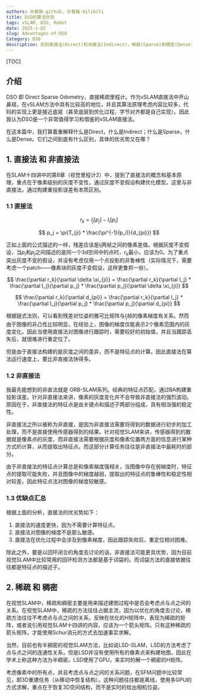 ```yaml
---
authors: 孙善路-github, 孙善路-bilibili
title: DSO的算法优势
tags: vSLAM, DSO, Robot
date: 2025-1-02
slug: Advantages-of-DSO
Category: DSO
description: 区别直接法(Direct)和间接法(Indirect)，稀疏(Sparse)和稠密(Dense)
---
```


[TOC]

## 介绍
DSO 即 Direct Sparse Odometry，直接稀疏里程计。作为vSLAM直接法中开山鼻祖，在vSLAM方法中具有比较高的地位，并且其算法原理考虑内容比较多，代码的实现上更是接近底层（甚至底层到优化过程、字节对齐都是自己实现）。因此我认为DSO是一个非常值得学习和借鉴的vSLAM直接法。

在这本篇中，我打算着重解释什么是Direct，什么是Indirect；什么是Sparse，什么是Dense。它们之间到底有什么区别，具体的优劣势又在哪？

## 1. 直接法 和 非直接法

在SLAM十四讲中的第8章（视觉里程计2）中，提到了直接法的概念和基本原理，重点在于像素级别的灰度不变性，通过灰度不变假设构建优化模型。这里与非直接法，通过构建重投影误差有本质区别。

### 1.1 直接法

$$
r_k = I_j[p_j] - I_i[p_i] 
$$

$$
p_j = \pi(T_{ji} * \frac{\pi^{-1}(p_i)}{d_{pi}})
$$

正如上面的公式描述的一样，残差应该是ij两帧之间的像素差值。根据灰度不变假设，当$p_i$和$p_j$之间描述的是同一个3d空间中的点时，$r_k$最小，应该为0。为了重点突出灰度不变的假设，并没有考虑仅用一个点投影的非鲁棒性（实际情况下，需要考虑一个patch——像素块的灰度不变假设，这样更鲁邦一些）。

$$
\frac{\partial r_k}{\partial \delta \xi_{ji}} = \frac{\partial r_k}{\partial I_j} * \frac{\partial I_j}{\partial p_j} * \frac{\partial p_j}{\partial \delta \xi_{ji}}
$$

$$
\frac{\partial r_k}{\partial d_{pi}} = \frac{\partial r_k}{\partial I_j} * \frac{\partial I_j}{\partial p_j} * \frac{\partial p_j}{\partial d_{pi}}
$$

根据链式法则，可以看到残差对位姿的雅可比矩阵与$I_j$帧的像素梯度有关系。然而由于图像的非凸性比较明显，在经验上，图像的梯度仅能表示2个像素范围内的灰度变化。因此当使用直接法对图像进行跟踪时，需要较好的初始值，并且当跟踪丢失后，就很难进行重定位了。

但是由于直接法构建的是灰度之间的差异，而不是特征点的计算。因此直接法在算法运行速度上，要比非直接法快得多。


### 1.2 非直接法

我最先能想到的非直法就是 ORB-SLAM系列。经典的特征点匹配，通过BA构建重投影误差。针对非直接法来讲，像素的灰度变化并不会导致非直接法的强烈波动。原因在于，非直接法的特征点是由关键点和描述子两部分组成，具有相当强的稳定性。

非直接法之所以被称为非直接，是因为非直接法需要将得到的数据进行初步的加工处理，而不是直接使用传感器得到的结果。针对视觉SLAM来讲，传感器得到的数据就是像素点的灰度，而非直接法需要根据灰度和像素位置两方面的信息进行某种方式的计算，从而提取出特征点。而这部分计算任务往往是非直接法中最耗时的部分。

由于非直接法的特征点计算总是和像素梯度强相关，当图像中存在弱梯度时，特征点的提取可能失败，并且图像中的梯度越弱，提取出的特征点的鲁棒性和稳定性相对较差。因此特征点法对图像的梯度较敏感。

### 1.3 优缺点汇总

根据上面的分析，直接法的优劣势如下：

1. 直接法的速度更快，因为不需要计算特征点。
2. 直接法对图像的梯度不是那么敏感。
3. 直接法在优化过程中会涉及到像素梯度，因此跟踪失败后，重定位相对困难。

除此之外，要是以回环闭合的角度去讨论的话，非直接法可能更具优势，因为目前视觉SLAM中比较常用的回环检测方法都是基于词袋的。而词袋方法的直接依据往往都是特征点的描述子。

## 2. 稀疏 和 稠密

在视觉SLAM中，稀疏和稠密主要是用来描述建图过程中是否会考虑点与点之间的关系。在视觉SLAM中，稀疏的方法往往占据主流，因为以优化的角度去讨论，稀疏方法往往不考虑点与点之间的关系，反映在优化的H矩阵中，表现为稀疏的矩阵，或者说引用视觉SLAM十四讲的内容，应该为一个箭头矩阵。只有这种稀疏的箭头矩阵，才能使用Schur消元的方式去加速事实求解。

当然，目前也有半稠密的视觉SLAM方法，比如说LSD-SLAM，LSD的方法考虑了点与点之间的连通性关系，但是LSD并没有使用所有的像素点来构建地图，因此在学术上称这种方法为半稠密。LSD使用了GPU，来实时的解一个稠密的H矩阵。

考虑像素中的所有点，并且考虑点与点之间的关系问题，在SFM问题中比较常见，即3D重建任务（从移动中恢复结构）。这种问题往往都是离线，使用多GPU的方式求解，重点在于恢复3D空间结构，而不是实时的给出相机位姿。